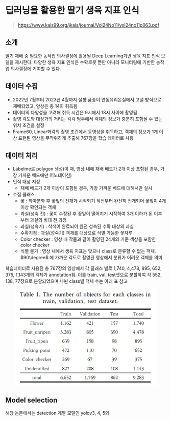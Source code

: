 # 딥러닝을 활용한 딸기 생육 지표 인식

> https://www.kais99.org/jkais/journal/Vol24No11/vol24no11p063.pdf

## 소개
딸기 재배 중 필요한 농작업 의사결정에 활용될 Deep Learning기반 생육 지표 인식 모델을 제시한다. 다양한 생육 지표 인식은 수확로봇 뿐만 아니라 모니터링에 기반한 농작업 의사결정에 기여할 수 있다.

## 데이터 수집
- 2022년 7월부터 2023년 4월까지 설향 품종이 연동유리온실에서 고설 방식으로 재배되었고, 양상은 총 14회 취득됨
- 데이터의 다양성을 고려해 취득 시간은 9시에서 18시 사이에 촬영됨
- 촬영 각도와 대상과의 거리는 각각 범주에서 객체의 정보가 충분히 포함될 수 있는 위치 조건을 설정
- Frame60, Linear화각의 촬영 조건에서 동영상을 취득하고, 객체의 정보가 1개 이상 표현된 영상을 무작위하게 추출해 767장을 학습 데이터로 사용

## 데이터 처리
- Labelme로 polygon 생성(이 때, 영상 내에 재배 베드가 2개 이상 포함된 경우, 가장 가까운 베드에만 어노테이션)
- 인식 대상 지정
    + 재배 베드가 2개 이상이 포함된 경우, 가장 가까운 베드에 대해서만 실시
- 수집 클래스
    + 꽃 : 화아분화 후 꽃잎의 전개가 시작되기 직전부터 완전히 전개되어 꽃잎이 4개이상 확인되는 객체
    + 과실(성숙 전) : 꽃이 수정된 후 꽃잎이 떨어지기 시작하여 3개 이하가 된 이후부터 과실의 비대 전 과정
    + 과실(성숙기) : 착색이 완료되어 완전 성숙된 수확 대상의 과실
    + 수확지점 : 과실(성숙기) 객체를 대상으로 식별 가능한 꽃자루
    + Color checker : 영상 내 작물과 같이 촬영된 24개의 기준 색상을 포함한 color checker
    + 식별 불가 : 영상 내에서 생육 지표는 맞으나 class로 분류할 수 없는 객체. $90\degree$ 에 가까운 각도로 촬영된 영상에서 분류가 어려운 객체를 의미

학습데이터로 사용된 총 767장의 영상에서 각 클래스 별로 1,740, 4,478, 895, 652, 375, 1,143개의 객체가 annotation됨. 이를 train, val, test셋으로 분할하여 각 552, 138, 77장으로 분할되었으며 나뉜 class별 객체 수는 아래 표 참고

<div align=center><img src=./class_num_table.png></div>

## Model selection
해당 논문에서는 detection 계열 모델인 yolov3, 4, 5와 